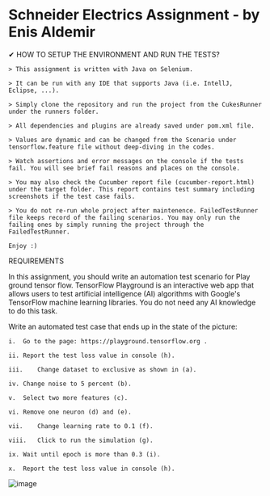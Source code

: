 # Schneider Electrics Assignment - by Enis Aldemir

✔ HOW TO SETUP THE ENVIRONMENT AND RUN THE TESTS? 

    > This assignment is written with Java on Selenium. 

    > It can be run with any IDE that supports Java (i.e. IntellJ, Eclipse, ...).

    > Simply clone the repository and run the project from the CukesRunner under the runners folder.

    > All dependencies and plugins are already saved under pom.xml file.

    > Values are dynamic and can be changed from the Scenario under tensorflow.feature file without deep-diving in the codes.

    > Watch assertions and error messages on the console if the tests fail. You will see brief fail reasons and places on the console.

    > You may also check the Cucumber report file (cucumber-report.html) under the target folder. This report contains test summary including screenshots if the test case fails.

    > You do not re-run whole project after maintenence. FailedTestRunner file keeps record of the failing scenarios. You may only run the failing ones by simply running the project through the FailedTestRunner.

    Enjoy :)

REQUIREMENTS

In this assignment, you should write an automation test scenario for Play ground tensor flow. TensorFlow Playground is an interactive web app that allows users to test artificial intelligence (AI) algorithms with Google's TensorFlow machine learning libraries. You do not need any AI knowledge to do this task. 
  
Write an automated test case that ends up in the state of the picture: 

    i.	Go to the page: https://playground.tensorflow.org .

    ii.	Report the test loss value in console (h).

    iii.	Change dataset to exclusive as shown in (a).

    iv.	Change noise to 5 percent (b).

    v.	Select two more features (c).

    vi.	Remove one neuron (d) and (e).

    vii.	Change learning rate to 0.1 (f).

    viii.	Click to run the simulation (g).

    ix.	Wait until epoch is more than 0.3 (i).

    x.	Report the test loss value in console (h).
 

![image](https://user-images.githubusercontent.com/87227909/200098740-51dc41e8-a909-4ecc-b688-0bf37410aba3.png)
